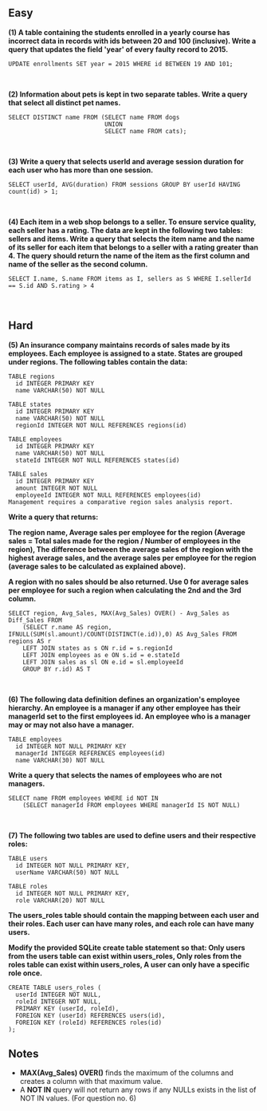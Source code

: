 ## Easy
**(1) A table containing the students enrolled in a yearly course has incorrect data in records with ids between 20 and 100 (inclusive). Write a query that updates the field 'year' of every faulty record to 2015.**

```
UPDATE enrollments SET year = 2015 WHERE id BETWEEN 19 AND 101;
```
<br/>

**(2) Information about pets is kept in two separate tables. Write a query that select all distinct pet names.**

```
SELECT DISTINCT name FROM (SELECT name FROM dogs
                           UNION
                           SELECT name FROM cats);
```
<br/>

**(3) Write a query that selects userId and average session duration for each user who has more than one session.**

```
SELECT userId, AVG(duration) FROM sessions GROUP BY userId HAVING count(id) > 1;
```
<br/>

**(4) Each item in a web shop belongs to a seller. To ensure service quality, each seller has a rating. The data are kept in the following two tables: sellers and items. Write a query that selects the item name and the name of its seller for each item that belongs to a seller with a rating greater than 4. The query should return the name of the item as the first column and name of the seller as the second column.**

```
SELECT I.name, S.name FROM items as I, sellers as S WHERE I.sellerId == S.id AND S.rating > 4
```
<br/>

## Hard
**(5) An insurance company maintains records of sales made by its employees. Each employee is assigned to a state. States are grouped under regions. The following tables contain the data:**
```
TABLE regions
  id INTEGER PRIMARY KEY
  name VARCHAR(50) NOT NULL

TABLE states
  id INTEGER PRIMARY KEY
  name VARCHAR(50) NOT NULL
  regionId INTEGER NOT NULL REFERENCES regions(id)

TABLE employees
  id INTEGER PRIMARY KEY
  name VARCHAR(50) NOT NULL
  stateId INTEGER NOT NULL REFERENCES states(id)

TABLE sales
  id INTEGER PRIMARY KEY
  amount INTEGER NOT NULL
  employeeId INTEGER NOT NULL REFERENCES employees(id)  
Management requires a comparative region sales analysis report.
```
**Write a query that returns:**

**The region name, Average sales per employee for the region (Average sales = Total sales made for the region / Number of employees in the region), The difference between the average sales of the region with the highest average sales, and the average sales per employee for the region (average sales to be calculated as explained above).**

**A region with no sales should be also returned. Use 0 for average sales per employee for such a region when calculating the 2nd and the 3rd column.**

```
SELECT region, Avg_Sales, MAX(Avg_Sales) OVER() - Avg_Sales as Diff_Sales FROM    
    (SELECT r.name AS region, IFNULL(SUM(sl.amount)/COUNT(DISTINCT(e.id)),0) AS Avg_Sales FROM regions AS r
    LEFT JOIN states as s ON r.id = s.regionId
    LEFT JOIN employees as e ON s.id = e.stateId
    LEFT JOIN sales as sl ON e.id = sl.employeeId
    GROUP BY r.id) AS T
```
<br/>

**(6) The following data definition defines an organization's employee hierarchy. An employee is a manager if any other employee has their managerId set to the first employees id. An employee who is a manager may or may not also have a manager.**
```
TABLE employees
  id INTEGER NOT NULL PRIMARY KEY
  managerId INTEGER REFERENCES employees(id)
  name VARCHAR(30) NOT NULL
```
**Write a query that selects the names of employees who are not managers.**
```
SELECT name FROM employees WHERE id NOT IN 
    (SELECT managerId FROM employees WHERE managerId IS NOT NULL)
```
<br/>

**(7) The following two tables are used to define users and their respective roles:**
```
TABLE users
  id INTEGER NOT NULL PRIMARY KEY,
  userName VARCHAR(50) NOT NULL

TABLE roles
  id INTEGER NOT NULL PRIMARY KEY,
  role VARCHAR(20) NOT NULL
```
**The users_roles table should contain the mapping between each user and their roles. Each user can have many roles, and each role can have many users.**

**Modify the provided SQLite create table statement so that: Only users from the users table can exist within users_roles, Only roles from the roles table can exist within users_roles, A user can only have a specific role once.**

```
CREATE TABLE users_roles (
  userId INTEGER NOT NULL,
  roleId INTEGER NOT NULL,
  PRIMARY KEY (userId, roleId),
  FOREIGN KEY (userId) REFERENCES users(id),
  FOREIGN KEY (roleId) REFERENCES roles(id)
);
```
## Notes
- **MAX(Avg_Sales) OVER()** finds the maximum of the columns and creates a column with that maximum value.
- A **NOT IN** query will not return any rows if any NULLs exists in the list of NOT IN values. (For question no. 6)
